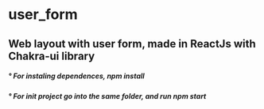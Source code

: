 # user_form

<div> <h2> Web layout with user form, made in ReactJs with Chakra-ui library </h2> </div>
<div> <h5> ° For instaling dependences, npm install </h5> </div>
<div> <h5> ° For init project go into the same folder, and run npm start </h5> </div> 